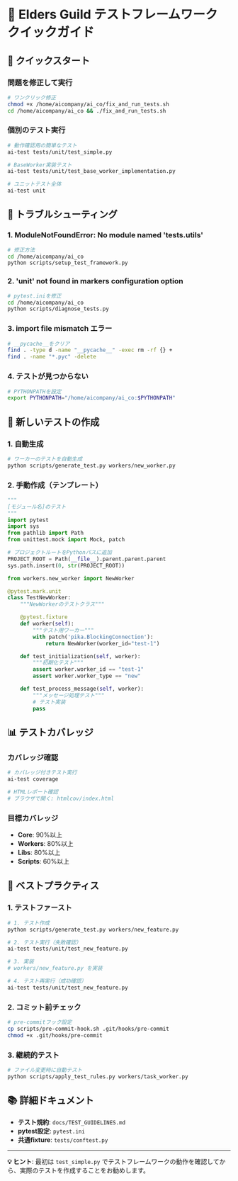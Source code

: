 # 🧪 Elders Guild テストフレームワーク クイックガイド

## 🚀 クイックスタート

### 問題を修正して実行

```bash
# ワンクリック修正
chmod +x /home/aicompany/ai_co/fix_and_run_tests.sh
cd /home/aicompany/ai_co && ./fix_and_run_tests.sh
```

### 個別のテスト実行

```bash
# 動作確認用の簡単なテスト
ai-test tests/unit/test_simple.py

# BaseWorker実装テスト
ai-test tests/unit/test_base_worker_implementation.py

# ユニットテスト全体
ai-test unit
```

## 🔧 トラブルシューティング

### 1. ModuleNotFoundError: No module named 'tests.utils'

```bash
# 修正方法
cd /home/aicompany/ai_co
python scripts/setup_test_framework.py
```

### 2. 'unit' not found in markers configuration option

```bash
# pytest.iniを修正
cd /home/aicompany/ai_co
python scripts/diagnose_tests.py
```

### 3. import file mismatch エラー

```bash
# __pycache__をクリア
find . -type d -name "__pycache__" -exec rm -rf {} +
find . -name "*.pyc" -delete
```

### 4. テストが見つからない

```bash
# PYTHONPATHを設定
export PYTHONPATH="/home/aicompany/ai_co:$PYTHONPATH"
```

## 📝 新しいテストの作成

### 1. 自動生成

```bash
# ワーカーのテストを自動生成
python scripts/generate_test.py workers/new_worker.py
```

### 2. 手動作成（テンプレート）

```python
"""
[モジュール名]のテスト
"""
import pytest
import sys
from pathlib import Path
from unittest.mock import Mock, patch

# プロジェクトルートをPythonパスに追加
PROJECT_ROOT = Path(__file__).parent.parent.parent
sys.path.insert(0, str(PROJECT_ROOT))

from workers.new_worker import NewWorker

@pytest.mark.unit
class TestNewWorker:
    """NewWorkerのテストクラス"""

    @pytest.fixture
    def worker(self):
        """テスト用ワーカー"""
        with patch('pika.BlockingConnection'):
            return NewWorker(worker_id="test-1")

    def test_initialization(self, worker):
        """初期化テスト"""
        assert worker.worker_id == "test-1"
        assert worker.worker_type == "new"

    def test_process_message(self, worker):
        """メッセージ処理テスト"""
        # テスト実装
        pass
```

## 📊 テストカバレッジ

### カバレッジ確認

```bash
# カバレッジ付きテスト実行
ai-test coverage

# HTMLレポート確認
# ブラウザで開く: htmlcov/index.html
```

### 目標カバレッジ

- **Core**: 90%以上
- **Workers**: 80%以上
- **Libs**: 80%以上
- **Scripts**: 60%以上

## 🎯 ベストプラクティス

### 1. テストファースト

```bash
# 1. テスト作成
python scripts/generate_test.py workers/new_feature.py

# 2. テスト実行（失敗確認）
ai-test tests/unit/test_new_feature.py

# 3. 実装
# workers/new_feature.py を実装

# 4. テスト再実行（成功確認）
ai-test tests/unit/test_new_feature.py
```

### 2. コミット前チェック

```bash
# pre-commitフック設定
cp scripts/pre-commit-hook.sh .git/hooks/pre-commit
chmod +x .git/hooks/pre-commit
```

### 3. 継続的テスト

```bash
# ファイル変更時に自動テスト
python scripts/apply_test_rules.py workers/task_worker.py
```

## 📚 詳細ドキュメント

- **テスト規約**: `docs/TEST_GUIDELINES.md`
- **pytest設定**: `pytest.ini`
- **共通fixture**: `tests/conftest.py`

---

**💡 ヒント**: 最初は `test_simple.py` でテストフレームワークの動作を確認してから、実際のテストを作成することをお勧めします。
